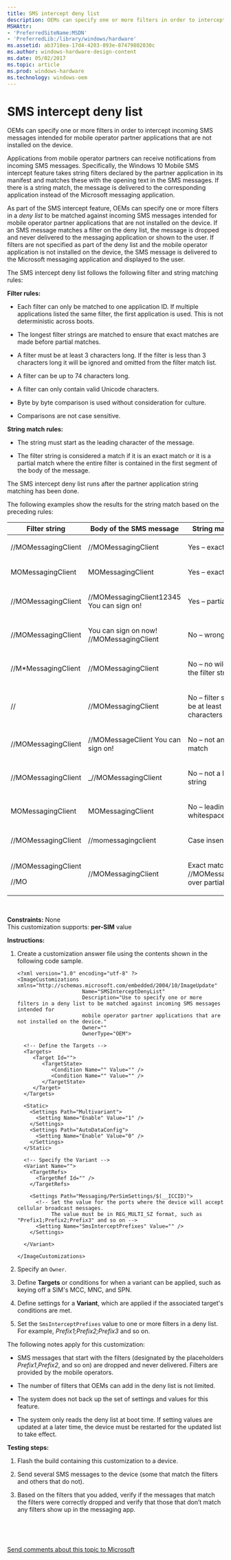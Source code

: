 ```yaml
---
title: SMS intercept deny list
description: OEMs can specify one or more filters in order to intercept incoming SMS messages intended for mobile operator partner applications that are not installed on the device.
MSHAttr:
- 'PreferredSiteName:MSDN'
- 'PreferredLib:/library/windows/hardware'
ms.assetid: ab3718ea-17d4-4203-893e-87479802030c
ms.author: windows-hardware-design-content
ms.date: 05/02/2017
ms.topic: article
ms.prod: windows-hardware
ms.technology: windows-oem
---
```


# SMS intercept deny list


OEMs can specify one or more filters in order to intercept incoming SMS messages intended for mobile operator partner applications that are not installed on the device.

Applications from mobile operator partners can receive notifications from incoming SMS messages. Specifically, the Windows 10 Mobile SMS intercept feature takes string filters declared by the partner application in its manifest and matches these with the opening text in the SMS messages. If there is a string match, the message is delivered to the corresponding application instead of the Microsoft messaging application. 

As part of the SMS intercept feature, OEMs can specify one or more filters in a *deny list* to be matched against incoming SMS messages intended for mobile operator partner applications that are not installed on the device. If an SMS message matches a filter on the deny list, the message is dropped and never delivered to the messaging application or shown to the user. If filters are not specified as part of the deny list and the mobile operator application is not installed on the device, the SMS message is delivered to the Microsoft messaging application and displayed to the user.

The SMS intercept deny list follows the following filter and string matching rules:

<a href="" id="filter-rules-"></a>**Filter rules:**  
-   Each filter can only be matched to one application ID. If multiple applications listed the same filter, the first application is used. This is not deterministic across boots.

-   The longest filter strings are matched to ensure that exact matches are made before partial matches.

-   A filter must be at least 3 characters long. If the filter is less than 3 characters long it will be ignored and omitted from the filter match list.

-   A filter can be up to 74 characters long.

-   A filter can only contain valid Unicode characters.

-   Byte by byte comparison is used without consideration for culture.

-   Comparisons are not case sensitive.

<a href="" id="string-match-rules-"></a>**String match rules:**  
-   The string must start as the leading character of the message.

-   The filter string is considered a match if it is an exact match or it is a partial match where the entire filter is contained in the first segment of the body of the message.

The SMS intercept deny list runs after the partner application string matching has been done.

The following examples show the results for the string match based on the preceding rules:

<table>
<colgroup>
<col width="33%" />
<col width="33%" />
<col width="33%" />
</colgroup>
<thead>
<tr class="header">
<th>Filter string</th>
<th>Body of the SMS message</th>
<th>String match result</th>
</tr>
</thead>
<tbody>
<tr class="odd">
<td><p>//MOMessagingClient</p></td>
<td><p>//MOMessagingClient</p></td>
<td><p>Yes – exact match</p></td>
</tr>
<tr class="even">
<td><p>MOMessagingClient</p></td>
<td><p>MOMessagingClient</p></td>
<td><p>Yes – exact match</p></td>
</tr>
<tr class="odd">
<td><p>//MOMessagingClient</p></td>
<td><p>//MOMessagingClient12345 You can sign on!</p></td>
<td><p>Yes – partial match</p></td>
</tr>
<tr class="even">
<td><p>//MOMessagingClient</p></td>
<td><p>You can sign on now! //MOMessagingClient</p></td>
<td><p>No – wrong location</p></td>
</tr>
<tr class="odd">
<td><p>//M*MessagingClient</p></td>
<td><p>//MOMessagingClient</p></td>
<td><p>No – no wildcards in the filter string</p></td>
</tr>
<tr class="even">
<td><p>//</p></td>
<td><p>//MOMessagingClient</p></td>
<td><p>No – filter string must be at least 3 characters</p></td>
</tr>
<tr class="odd">
<td><p>//MOMessagingClient</p></td>
<td><p>//MOMessageClient You can sign on!</p></td>
<td><p>No – not an exact match</p></td>
</tr>
<tr class="even">
<td><p>//MOMessagingClient</p></td>
<td><p>_//MOMessagingClient</p></td>
<td><p>No – not a leading string</p></td>
</tr>
<tr class="odd">
<td><p>MOMessagingClient</p></td>
<td><p>MOMessagingClient</p></td>
<td><p>No – leading whitespace or tab</p></td>
</tr>
<tr class="even">
<td><p>//MOMessagingClient</p></td>
<td><p>//momessagingclient</p></td>
<td><p>Case insensitive</p></td>
</tr>
<tr class="odd">
<td><p>//MOMessagingClient</p>
<p>//MO</p></td>
<td><p>//MOMessagingClient</p></td>
<td><p>Exact match (on //MOMessagingClient) over partial (//MO)</p></td>
</tr>
</tbody>
</table>

 

<a href="" id="constraints---none"></a>**Constraints:** None  
This customization supports: **per-SIM** value

<a href="" id="instructions-"></a>**Instructions:**  
1.  Create a customization answer file using the contents shown in the following code sample.

    ``` syntax
    <?xml version="1.0" encoding="utf-8" ?>  
    <ImageCustomizations xmlns="http://schemas.microsoft.com/embedded/2004/10/ImageUpdate"  
                         Name="SMSInterceptDenyList"  
                         Description="Use to specify one or more filters in a deny list to be matched against incoming SMS messages intended for 
                         mobile operator partner applications that are not installed on the device."  
                         Owner=""  
                         OwnerType="OEM"> 
      
      <!-- Define the Targets --> 
      <Targets>
         <Target Id="">
            <TargetState>
               <Condition Name="" Value="" />
               <Condition Name="" Value="" />
            </TargetState>
         </Target>
      </Targets>
      
      <Static>
        <Settings Path="Multivariant">
          <Setting Name="Enable" Value="1" />
        </Settings>
        <Settings Path="AutoDataConfig">
          <Setting Name="Enable" Value="0" />
        </Settings>
      </Static>

      <!-- Specify the Variant -->
      <Variant Name=""> 
        <TargetRefs>
          <TargetRef Id="" /> 
        </TargetRefs>

        <Settings Path="Messaging/PerSimSettings/$(__ICCID)">  
          <!-- Set the value for the ports where the device will accept cellular broadcast messages.
               The value must be in REG_MULTI_SZ format, such as "Prefix1;Prefix2;Prefix3" and so on -->
          <Setting Name="SmsInterceptPrefixes" Value="" />    
        </Settings>  

      </Variant>

    </ImageCustomizations>
    ```

2.  Specify an `Owner`.

3.  Define **Targets** or conditions for when a variant can be applied, such as keying off a SIM's MCC, MNC, and SPN.

4.  Define settings for a **Variant**, which are applied if the associated target's conditions are met.

5.  Set the `SmsInterceptPrefixes` value to one or more filters in a deny list. For example, *Prefix1;Prefix2;Prefix3* and so on.

The following notes apply for this customization:

-   SMS messages that start with the filters (designated by the placeholders *Prefix1*,*Prefix2*, and so on) are dropped and never delivered. Filters are provided by the mobile operators.

-   The number of filters that OEMs can add in the deny list is not limited.

-   The system does not back up the set of settings and values for this feature.

-   The system only reads the deny list at boot time. If setting values are updated at a later time, the device must be restarted for the updated list to take effect.

<a href="" id="testing-steps-"></a>**Testing steps:**  
1.  Flash the build containing this customization to a device.

2.  Send several SMS messages to the device (some that match the filters and others that do not).

3.  Based on the filters that you added, verify if the messages that match the filters were correctly dropped and verify that those that don’t match any filters show up in the messaging app.

 

 

[Send comments about this topic to Microsoft](mailto:wsddocfb@microsoft.com?subject=Documentation%20feedback%20%5Bp_phCustomization\p_phCustomization%5D:%20SMS%20intercept%20deny%20list%20%20RELEASE:%20%289/7/2016%29&body=%0A%0APRIVACY%20STATEMENT%0A%0AWe%20use%20your%20feedback%20to%20improve%20the%20documentation.%20We%20don't%20use%20your%20email%20address%20for%20any%20other%20purpose,%20and%20we'll%20remove%20your%20email%20address%20from%20our%20system%20after%20the%20issue%20that%20you're%20reporting%20is%20fixed.%20While%20we're%20working%20to%20fix%20this%20issue,%20we%20might%20send%20you%20an%20email%20message%20to%20ask%20for%20more%20info.%20Later,%20we%20might%20also%20send%20you%20an%20email%20message%20to%20let%20you%20know%20that%20we've%20addressed%20your%20feedback.%0A%0AFor%20more%20info%20about%20Microsoft's%20privacy%20policy,%20see%20http://privacy.microsoft.com/default.aspx. "Send comments about this topic to Microsoft")




